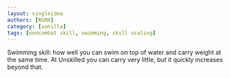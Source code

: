 ```yaml
---
layout: singleidea
authors: [RGRN]
category: [vanilla]
tags: [noncombat skill, swimming, skill scaling]
---
```

Swimming skill: how well you can swim on top of water and carry weight at the same time. At Unskilled you can carry very little, but it quickly increases beyond that.
